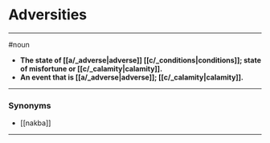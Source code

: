 # Adversities
---
#noun
- **The state of [[a/_adverse|adverse]] [[c/_conditions|conditions]]; state of misfortune or [[c/_calamity|calamity]].**
- **An event that is [[a/_adverse|adverse]]; [[c/_calamity|calamity]].**
---
### Synonyms
- [[nakba]]
---
